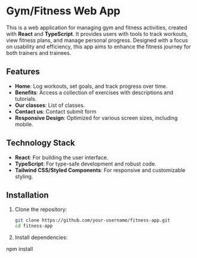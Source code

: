 # Gym/Fitness Web App

This is a web application for managing gym and fitness activities, created with **React** and **TypeScript**. It provides users with tools to track workouts, view fitness plans, and manage personal progress. Designed with a focus on usability and efficiency, this app aims to enhance the fitness journey for both trainers and trainees.

## Features

- **Home**: Log workouts, set goals, and track progress over time.
- **Benefits**: Access a collection of exercises with descriptions and tutorials.
- **Our classes**: List of classes.
- **Contact us**: Contact submit form
- **Responsive Design**: Optimized for various screen sizes, including mobile.

## Technology Stack

- **React**: For building the user interface.
- **TypeScript**: For type-safe development and robust code.
- **Tailwind CSS/Styled Components**: For responsive and customizable styling.

## Installation

1. Clone the repository:

   ```bash
   git clone https://github.com/your-username/fitness-app.git
   cd fitness-app

   ```

2. Install dependencies:

npm install
